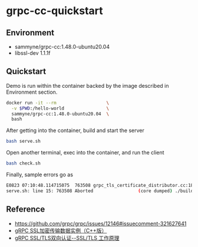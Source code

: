 # grpc-cc-quickstart

## Environment
- sammyne/grpc-cc:1.48.0-ubuntu20.04
- libssl-dev 1.1.1f

## Quickstart

Demo is run within the container backed by the image described in Environment section.

```bash
docker run -it --rm                   \
  -v $PWD:/hello-world                \
  sammyne/grpc-cc:1.48.0-ubuntu20.04  \
  bash
```

After getting into the container, build and start the server

```bash
bash serve.sh
```

Open another terminal, exec into the container, and run the client

```bash
bash check.sh
```

Finally, sample errors go as 

```bash
E0823 07:10:48.114715075  763508 grpc_tls_certificate_distributor.cc:184] assertion failed: root_cert_name.has_value() || identity_cert_name.has_value()
serve.sh: line 15: 763508 Aborted                 (core dumped) ./build/server $pki_dir/key.pem $pki_dir/cert.pem
```

## Reference
- https://github.com/grpc/grpc/issues/12146#issuecomment-321627641
- [gRPC SSL加密传输数据实例（C++版）](https://blog.csdn.net/chenwr2018/article/details/105708168)
- [gRPC SSL/TLS双向认证--SSL/TLS 工作原理](https://blog.csdn.net/qq_35487883/article/details/120864586)
